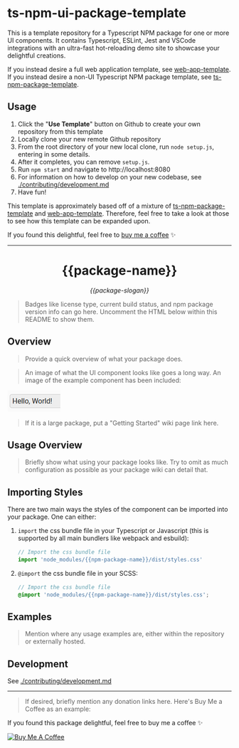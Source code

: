 # ts-npm-ui-package-template

This is a template repository for a Typescript NPM package for one or more UI components. It contains Typescript, ESLint, Jest and VSCode integrations with an ultra-fast hot-reloading demo site to showcase your delightful creations.

If you instead desire a full web application template, see [web-app-template](https://github.com/samhuk/web-app-template). If you instead desire a non-UI Typescript NPM package template, see [ts-npm-package-template](https://github.com/samhuk/ts-npm-package-template).

## Usage

1. Click the "**Use Template**" button on Github to create your own repository from this template
2. Locally clone your new remote Github repository
3. From the root directory of your new local clone, run `node setup.js`, entering in some details.
4. After it completes, you can remove `setup.js`.
5. Run `npm start` and navigate to http://localhost:8080
6. For information on how to develop on your new codebase, see [./contributing/development.md](./contributing/development.md)
7. Have fun!

This template is approximately based off of a mixture of [ts-npm-package-template](https://github.com/samhuk/ts-npm-package-template) and [web-app-template](https://github.com/samhuk/web-app-template). Therefore, feel free to take a look at those to see how this template can be expanded upon.

If you found this delightful, feel free to [buy me a coffee](https://www.buymeacoffee.com/samhuk) ✨

---

<h1 align="center">{{package-name}}</h1>
<p align="center">
  <em>{{package-slogan}}</em>
</p>

> Badges like license type, current build status, and npm package version info can go here. Uncomment the HTML below within this README to show them.

<!-- <p align="center">
  <a href="https://github.com/{{github-user-name}}/{{package-name}}/actions/workflows/ci.yaml/badge.svg" target="_blank">
    <img src="https://github.com/{{github-user-name}}/{{package-name}}/actions/workflows/ci.yaml/badge.svg" alt="ci status" />
  </a>
  <a href="https://img.shields.io/badge/License-MIT-green.svg" target="_blank">
    <img src="https://img.shields.io/badge/License-MIT-green.svg" alt="license" />
  </a>
  <a href="https://badge.fury.io/js/{{npm-package-name}}.svg" target="_blank">
    <img src="https://badge.fury.io/js/{{npm-package-name}}.svg" alt="npm version" />
  </a>
</p> -->

## Overview

> Provide a quick overview of what your package does.

> An image of what the UI component looks like goes a long way. An image of the example component has been included:

![example-component-image](img/example-component.png)

> If it is a large package, put a "Getting Started" wiki page link here.

## Usage Overview

> Briefly show what using your package looks like. Try to omit as much configuration as possible as your package wiki can detail that.

## Importing Styles

There are two main ways the styles of the component can be imported into your package. One can either:

1. `import` the css bundle file in your Typescript or Javascript (this is supported by all main bundlers like webpack and esbuild):
    ```typescript
    // Import the css bundle file
    import 'node_modules/{{npm-package-name}}/dist/styles.css'
    ```
2. `@import` the css bundle file in your SCSS:
    ```scss
    // Import the css bundle file
    @import 'node_modules/{{npm-package-name}}/dist/styles.css';
    ```

## Examples

> Mention where any usage examples are, either within the repository or externally hosted.

## Development

See [./contributing/development.md](./contributing/development.md)

---

> If desired, briefly mention any donation links here. Here's Buy Me a Coffee as an example:

If you found this package delightful, feel free to buy me a coffee ✨

<a href="https://www.buymeacoffee.com/{{buy-me-a-coffee-user-name}}" target="_blank"><img src="https://cdn.buymeacoffee.com/buttons/v2/default-yellow.png" alt="Buy Me A Coffee" style="height: 60px !important;width: 217px !important;" ></a>
